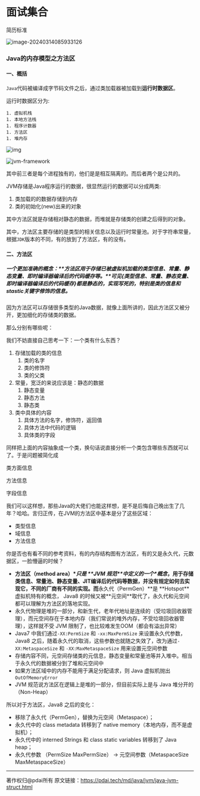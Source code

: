 # 面试集合



简历标准

![image-20240314085933126](C:\Users\admin.000\AppData\Roaming\Typora\typora-user-images\image-20240314085933126.png)



### Java的内存模型之方法区

#### 一、概括

`Java`代码被编译成字节码文件之后，通过类加载器被加载到**运行时数据区**。

运行时数据区分为:

	1. 虚拟机栈
	1. 本地方法栈
	1. 程序计数器
	1. 方法区
	1. 堆内存

![img](https://img-blog.csdnimg.cn/20200717184217124.PNG?x-oss-process=image/watermark,type_ZmFuZ3poZW5naGVpdGk,shadow_10,text_aHR0cHM6Ly9ibG9nLmNzZG4ubmV0L3UwMTEwNjkyOTQ=,size_16,color_FFFFFF,t_70#pic_center)





![jvm-framework](https://pdai.tech/images/jvm/jvm/0082zybply1gc6fz21n8kj30u00wpn5v.jpg)

其中前三者是每个进程独有的，他们是是相互隔离的。而后者两个是公共的。

JVM存储是Java程序运行的数据，很显然运行的数据可以分成两类:

1. 类加载的的数据存储到内存
2. 类的初始化(new)出来的对象

其中方法区就是存储相对静态的数据，而堆就是存储类的创建之后得到的对象。

其中，方法区主要存储的是类型的相关信息以及运行时常量池。对于字符串常量，根据`JDK`版本的不同，有的放到了方法区，有的没有。

#### 二、方法区

##### 一个更加准确的概念：**方法区用于存储已被虚拟机加载的类型信息、常量、静态变量、即时编译器编译后的代码缓存等。**可见{类型信息、常量、静态变量、即时编译器编译后的代码缓存}都是静态的，实现写死的，特别是类的信息和stastic关键字修饰的信息。

因为方法区可以存储很多类型的Java数据，就像上面所讲的，因此方法区又被分开，更加细化的存储类的数据。

那么分别有哪些呢：

我们不妨直接自己思考一下：一个类有什么东西？

1. 存储加载的类的信息
   1. 类的名字
   2. 类的修饰符
   3. 类的父类
2. 常量，宽泛的来说应该是：静态的数据
   1. 静态变量
   2. 静态方法
   3. 静态类
3. 类中具体的内容
   1. 具体方法的名字，修饰符，返回值
   2. 具体方法中代码的逻辑
   3. 具体类的字段

同样把上面的内容抽象成一个类，换句话说直接分析一个类包含哪些东西就可以了。于是问题被简化成

类方面信息

方法信息

字段信息

我们可以这样想，那些Java的大佬们也能这样想，是不是后悔自己晚出生了几年？哈哈。言归正传，在JVM的方法区中基本是分了这些区域：

- 类型信息
- 域信息
- 方法信息



























你是否也有看不同的参考资料，有的内存结构图有方法区，有的又是永久代，元数据区，一脸懵逼的时候？

- **方法区（method area）\**只是 \*\*JVM 规范\*\*中定义的一个\**概念**，用于存储类信息、常量池、静态变量、JIT编译后的代码等数据，并没有规定如何去实现它，不同的厂商有不同的实现。而**永久代（PermGen）\**是 \*\*Hotspot\*\* 虚拟机特有的概念， Java8 的时候又被\**元空间**取代了，永久代和元空间都可以理解为方法区的落地实现。
- 永久代物理是堆的一部分，和新生代，老年代地址是连续的（受垃圾回收器管理），而元空间存在于本地内存（我们常说的堆外内存，不受垃圾回收器管理），这样就不受 JVM 限制了，也比较难发生OOM（都会有溢出异常）
- Java7 中我们通过`-XX:PermSize` 和 `-xx:MaxPermSize` 来设置永久代参数，Java8 之后，随着永久代的取消，这些参数也就随之失效了，改为通过`-XX:MetaspaceSize` 和 `-XX:MaxMetaspaceSize` 用来设置元空间参数
- 存储内容不同，元空间存储类的元信息，静态变量和常量池等并入堆中。相当于永久代的数据被分到了堆和元空间中
- 如果方法区域中的内存不能用于满足分配请求，则 Java 虚拟机抛出 `OutOfMemoryError`
- JVM 规范说方法区在逻辑上是堆的一部分，但目前实际上是与 Java 堆分开的（Non-Heap）

所以对于方法区，Java8 之后的变化：

- 移除了永久代（PermGen），替换为元空间（Metaspace）；
- 永久代中的 class metadata 转移到了 native memory（本地内存，而不是虚拟机）；
- 永久代中的 interned Strings 和 class static variables 转移到了 Java heap；
- 永久代参数 （PermSize MaxPermSize） -> 元空间参数（MetaspaceSize MaxMetaspaceSize）

------

著作权归@pdai所有 原文链接：https://pdai.tech/md/java/jvm/java-jvm-struct.html



